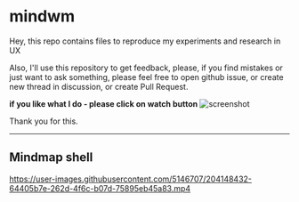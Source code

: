 # mindwm

Hey, this repo contains files to reproduce my experiments and research in UX

Also, I'll use this repository to get feedback, please, if you find mistakes or just want to ask something, please feel free to open github issue, or create new thread in discussion, or create Pull Request.

**if you like what I do - please click on watch button**
![screenshot](https://user-images.githubusercontent.com/5146707/204149638-56cdeb1e-4493-44a4-a8e4-12a629c05341.png)



Thank you for this.

---------------------------------------------------

## Mindmap shell

https://user-images.githubusercontent.com/5146707/204148432-64405b7e-262d-4f6c-b07d-75895eb45a83.mp4

